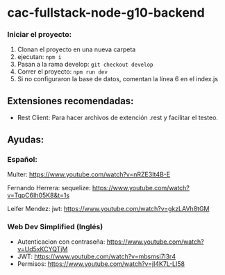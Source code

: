 # cac-fullstack-node-g10-backend

### Iniciar el proyecto:

1. Clonan el proyecto en una nueva carpeta
2. ejecutan: `npm i`
3. Pasan a la rama develop: `git checkout develop`
4. Correr el proyecto: `npm run dev`
5. Si no configuraron la base de datos, comentan la línea 6 en el index.js



## Extensiones recomendadas:

- Rest Client: Para hacer archivos de extención .rest y facilitar el testeo.


## Ayudas: 

### Español:

Multer: https://www.youtube.com/watch?v=nRZE3It4B-E

Fernando Herrera:
sequelize: https://www.youtube.com/watch?v=TqpC6Ih05K8&t=1s

Leifer Mendez:
jwt: https://www.youtube.com/watch?v=gkzLAVh8tGM


### Web Dev Simplified (Inglés)

- Autenticacion con contraseña: https://www.youtube.com/watch?v=Ud5xKCYQTjM
- JWT: https://www.youtube.com/watch?v=mbsmsi7l3r4
- Permisos: https://www.youtube.com/watch?v=jI4K7L-LI58 
